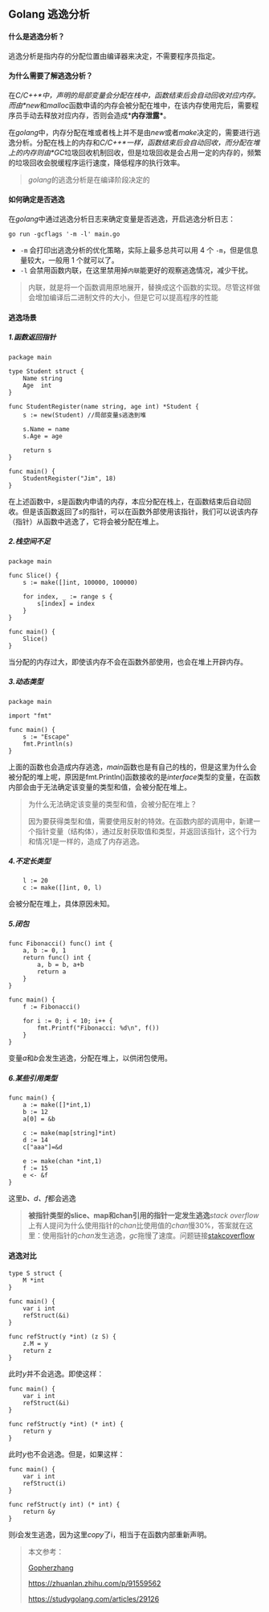 ## Golang 逃逸分析

#### 什么是逃逸分析？

逃逸分析是指内存的分配位置由编译器来决定，不需要程序员指定。

#### 为什么需要了解逃逸分析？

在*C/C++\*中，声明的局部变量会分配在栈中，函数结束后会自动回收对应内存。而由\*new*和*malloc*函数申请的内存会被分配在堆中，在该内存使用完后，需要程序员手动去释放对应内存，否则会造成***内存泄露\***。

在*golang*中，内存分配在堆或者栈上并不是由*new*或者*make*决定的，需要进行逃逸分析。分配在栈上的内存和*C/C++\*一样，函数结束后会自动回收，而分配在堆上的内存则由\*GC*垃圾回收机制回收，但是垃圾回收是会占用一定的内存的，频繁的垃圾回收会脱缓程序运行速度，降低程序的执行效率。

> *golang*的逃逸分析是在编译阶段决定的

#### 如何确定是否逃逸

在*golang*中通过逃逸分析日志来确定变量是否逃逸，开启逃逸分析日志：

```
go run -gcflags '-m -l' main.go
```

- `-m` 会打印出逃逸分析的优化策略，实际上最多总共可以用 4 个 `-m`，但是信息量较大，一般用 1 个就可以了。
- `-l` 会禁用函数内联，在这里禁用掉`内联`能更好的观察逃逸情况，减少干扰。

> 内联，就是将一个函数调用原地展开，替换成这个函数的实现。尽管这样做会增加编译后二进制文件的大小，但是它可以提高程序的性能

#### 逃逸场景

##### 1.函数返回指针

```
package main

type Student struct {
    Name string
    Age  int
}

func StudentRegister(name string, age int) *Student {
    s := new(Student) //局部变量s逃逸到堆

    s.Name = name
    s.Age = age

    return s
}

func main() {
    StudentRegister("Jim", 18)
}
```

在上述函数中，*s*是函数内申请的内存，本应分配在栈上，在函数结束后自动回收。但是该函数返回了*s*的指针，可以在函数外部使用该指针，我们可以说该内存（指针）从函数中逃逸了，它将会被分配在堆上。

##### 2.栈空间不足

```
package main

func Slice() {
    s := make([]int, 100000, 100000)

    for index, _ := range s {
        s[index] = index
    }
}

func main() {
    Slice()
}
```

当分配的内存过大，即使该内存不会在函数外部使用，也会在堆上开辟内存。

##### 3.动态类型

```
package main

import "fmt"

func main() {
    s := "Escape"
    fmt.Println(s)
}
```

上面的函数也会造成内存逃逸，*main*函数也是有自己的栈的，但是这里为什么会被分配的堆上呢，原因是fmt.Println()函数接收的是*interface*类型的变量，在函数内部会由于无法确定该变量的类型和值，会被分配在堆上。

> 为什么无法确定该变量的类型和值，会被分配在堆上？
>
> 因为要获得类型和值，需要使用反射的特效。在函数内部的调用中，新建一个指针变量（结构体），通过反射获取值和类型，并返回该指针，这个行为和情况1是一样的，造成了内存逃逸。

##### 4.不定长类型

```
	l := 20
	c := make([]int, 0, l)
```

会被分配在堆上，具体原因未知。

##### 5.闭包

```
func Fibonacci() func() int {
    a, b := 0, 1
    return func() int {
        a, b = b, a+b
        return a
    }
}

func main() {
    f := Fibonacci()

    for i := 0; i < 10; i++ {
        fmt.Printf("Fibonacci: %d\n", f())
    }
}
```

变量*a*和*b*会发生逃逸，分配在堆上，以供闭包使用。

##### 6.某些引用类型

```
func main() {
	a := make([]*int,1)
	b := 12
	a[0] = &b

	c := make(map[string]*int)
	d := 14
	c["aaa"]=&d

	e := make(chan *int,1)
	f := 15
	e <- &f
}
```

这里*b、d、f*都会逃逸

> **被指针类型的slice、map和chan引用的指针一定发生逃逸***stack overflow*上有人提问为什么使用指针的*chan*比使用值的*chan*慢30%，答案就在这里：使用指针的*chan*发生逃逸，*gc*拖慢了速度。问题链接[stakcoverflow](https://link.zhihu.com/?target=https%3A//stackoverflow.com/questions/41178729/why-passing-pointers-to-channel-is-slower)

#### 逃逸对比

```
type S struct { 
    M *int
}

func main() { 
    var i int 
    refStruct(&i)
}

func refStruct(y *int) (z S) {
    z.M = y
    return z 
}
```

此时*y*并不会逃逸。即使这样：

```
func main() { 
    var i int 
    refStruct(&i)
}

func refStruct(y *int) (* int) {
    return y
}
```

此时*y*也不会逃逸。但是，如果这样：

```
func main() { 
    var i int 
    refStruct(i)
}

func refStruct(y int) (* int) {
    return &y
}
```

则*i*会发生逃逸，因为这里*copy*了i，相当于在函数内部重新声明。

> 本文参考：
>
> [Gopherzhang](https://driverzhang.github.io/post/golang内存分配逃逸分析/)
>
> https://zhuanlan.zhihu.com/p/91559562
>
> https://studygolang.com/articles/29126